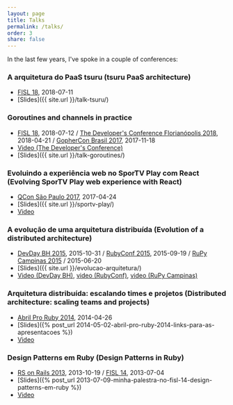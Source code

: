 ```yaml
---
layout: page
title: Talks
permalink: /talks/
order: 3
share: false
---
```


In the last few years, I've spoke in a couple of conferences:

### A arquitetura do PaaS tsuru (tsuru PaaS architecture)

- [FISL 18](http://fisl18.softwarelivre.org/index.php/en/), 2018-07-11
- [Slides]({{ site.url }}/talk-tsuru/)


### Goroutines and channels in practice

- [FISL 18](http://fisl18.softwarelivre.org/index.php/en/), 2018-07-12 / [The Developer's Conference Florianópolis 2018](http://www.thedevelopersconference.com.br/tdc/2018/index.html#florianopolis), 2018-04-21 / [GopherCon Brasil 2017](https://2017.gopherconbr.org/), 2017-11-18
- [Video (The Developer's Conference)](https://www.eventials.com/Globalcode/tdc-floripa-2018-stadium-sabado-3/)
- [Slides]({{ site.url }}/talk-goroutines/)


### Evoluindo a experiência web no SporTV Play com React (Evolving SporTV Play web experience with React)

- [QCon São Paulo 2017](http://qconsp.com/presentation/evoluindo-experiencia-web-no-sportv-play-com-react), 2017-04-24
- [Slides]({{ site.url }}/sportv-play/)
- [Video](https://www.infoq.com/br/presentations/evoluindo-a-experiencia-web-no-sportv-play-com-react)


### A evolução de uma arquitetura distribuída (Evolution of a distributed architecture)

- [DevDay BH 2015](http://devday.devisland.com/), 2015-10-31 / [RubyConf 2015](http://rubyconf.com.br), 2015-09-19 / [RuPy Campinas 2015](http://campinas.rupy.com.br/) / 2015-06-20
- [Slides]({{ site.url }}/evolucao-arquitetura/)
- [Video (DevDay BH)](https://www.infoq.com/br/presentations/evolucao-de-uma-arquitetura-distribuida), [video (RubyConf)](https://www.eventials.com/locaweb/a-evolucao-de-uma-arquitetura-distribuida-do-globotv-ao-globosat-play-com-guilherme-garnier/), [video (RuPy Campinas)](https://www.infoq.com/br/presentations/a-evolucao-de-uma-arquitetura-distribuida)


### Arquitetura distribuída: escalando times e projetos (Distributed architecture: scaling teams and projects)

- [Abril Pro Ruby 2014](http://tropicalrb.com/2014/pt/), 2014-04-26
- [Slides]({% post_url 2014-05-02-abril-pro-ruby-2014-links-para-as-apresentacoes %})
- [Video](https://www.youtube.com/watch?v=_0esATer3ss)


### Design Patterns em Ruby (Design Patterns in Ruby)

- [RS on Rails 2013](https://twitter.com/rsonrails), 2013-10-19 / [FISL 14](http://softwarelivre.org/fisl14), 2013-07-04
- [Slides]({% post_url 2013-07-09-minha-palestra-no-fisl-14-design-patterns-em-ruby %})
- [Video](http://vimeo.com/69973911)
